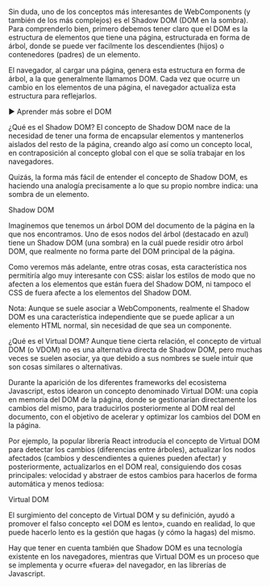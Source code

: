 
Sin duda, uno de los conceptos más interesantes de WebComponents (y también de los más complejos) es el Shadow DOM (DOM en la sombra). Para comprenderlo bien, primero debemos tener claro que el DOM es la estructura de elementos que tiene una página, estructurada en forma de árbol, donde se puede ver facilmente los descendientes (hijos) o contenedores (padres) de un elemento.

El navegador, al cargar una página, genera esta estructura en forma de árbol, a la que generalmente llamamos DOM. Cada vez que ocurre un cambio en los elementos de una página, el navegador actualiza esta estructura para reflejarlos.

► Aprender más sobre el DOM

¿Qué es el Shadow DOM?
El concepto de Shadow DOM nace de la necesidad de tener una forma de encapsular elementos y mantenerlos aislados del resto de la página, creando algo así como un concepto local, en contraposición al concepto global con el que se solía trabajar en los navegadores.

Quizás, la forma más fácil de entender el concepto de Shadow DOM, es haciendo una analogía precisamente a lo que su propio nombre indica: una sombra de un elemento.

Shadow DOM

Imaginemos que tenemos un árbol DOM del documento de la página en la que nos encontramos. Uno de esos nodos del árbol (destacado en azul) tiene un Shadow DOM (una sombra) en la cuál puede residir otro árbol DOM, que realmente no forma parte del DOM principal de la página.

Como veremos más adelante, entre otras cosas, esta característica nos permitiría algo muy interesante con CSS: aislar los estilos de modo que no afecten a los elementos que están fuera del Shadow DOM, ni tampoco el CSS de fuera afecte a los elementos del Shadow DOM.

Nota: Aunque se suele asociar a WebComponents, realmente el Shadow DOM es una característica independiente que se puede aplicar a un elemento HTML normal, sin necesidad de que sea un componente.

¿Qué es el Virtual DOM?
Aunque tiene cierta relación, el concepto de virtual DOM (o VDOM) no es una alternativa directa de Shadow DOM, pero muchas veces se suelen asociar, ya que debido a sus nombres se suele intuir que son cosas similares o alternativas.

Durante la aparición de los diferentes frameworks del ecosistema Javascript, estos idearon un concepto denominado Virtual DOM: una copia en memoria del DOM de la página, donde se gestionarían directamente los cambios del mismo, para traducirlos posteriormente al DOM real del documento, con el objetivo de acelerar y optimizar los cambios del DOM en la página.

Por ejemplo, la popular librería React introducía el concepto de Virtual DOM para detectar los cambios (diferencias entre árboles), actualizar los nodos afectados (cambios y descendientes a quienes pueden afectar) y posteriormente, actualizarlos en el DOM real, consiguiendo dos cosas principales: velocidad y abstraer de estos cambios para hacerlos de forma automática y menos tediosa:

Virtual DOM

El surgimiento del concepto de Virtual DOM y su definición, ayudó a promover el falso concepto «el DOM es lento», cuando en realidad, lo que puede hacerlo lento es la gestión que hagas (y cómo la hagas) del mismo.

Hay que tener en cuenta también que Shadow DOM es una tecnología existente en los navegadores, mientras que Virtual DOM es un proceso que se implementa y ocurre «fuera» del navegador, en las librerías de Javascript.